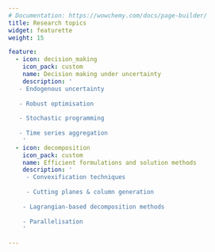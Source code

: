 ```yaml
---
# Documentation: https://wowchemy.com/docs/page-builder/
title: Research topics
widget: featurette 
weight: 15

feature:
  - icon: decision_making
    icon_pack: custom
    name: Decision making under uncertainty
    description: '
   - Endogenous uncertainty
   
   - Robust optimisation
   
   - Stochastic programming
   
   - Time series aggregation
    '
  - icon: decomposition 
    icon_pack: custom
    name: Efficient formulations and solution methods
    description: '
     - Convexification techniques
     
     - Cutting planes & column generation
     
    - Lagrangian-based decomposition methods
    
    - Parallelisation
    '

---
```

<style>
    #research .row.featurette .col-md-12:nth-child(2) {display: none}
    #research .row.featurette {justify-content: center}
    #research .row.featurette .col-12:nth-child(3), 
    #research .row.featurette .col-12:nth-child(4) {
    max-width: 100% !important;
    flex: 0 0 50%; }
    #research .row.featurette .col-12 .featurette-icon img {
    height: 50%;
    width: 50%}
    #research ul {font-size: 1.0rem}
 </style>